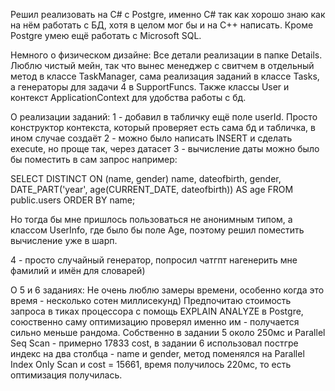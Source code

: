 Решил реализовать на C# с Postgre, именно C# так как хорошо знаю как на нём работать с БД, хотя в целом мог бы и на C++ написать. 
Кроме Postgre умею ещё работать с Microsoft SQL.

Немного о физическом дизайне:
Все детали реализации в папке Details.
Люблю чистый мейн, так что вынес менеджер с свитчем в отдельный метод в классе TaskManager, 
сама реализация заданий в классе Tasks, а генераторы для задачи 4 в SupportFuncs.
Также классы User и контекст ApplicationContext для удобства работы с бд.

О реализации заданий:
1 - добавил в табличку ещё поле userId. Просто конструктор контекста, который проверяет есть сама бд и табличка, в ином случае создаёт
2 - можно было написать INSERT и сделать execute, но проще так, через датасет
3 - вычисление даты можно было бы поместить в сам запрос например:

SELECT DISTINCT ON (name, gender)
  name,
  dateofbirth,
  gender,
  DATE_PART('year', age(CURRENT_DATE, dateofbirth)) AS age
FROM public.users
ORDER BY name;

Но тогда бы мне пришлось пользоваться не анонимным типом, а классом UserInfo, где было бы поле Age,
поэтому решил поместить вычисление уже в шарп.

4 - просто случайный генератор, попросил чатгпт нагенерить мне фамилий и имён для словарей)

О 5 и 6 заданиях:
Не очень люблю замеры времени, особенно когда это время - несколько сотен миллисекунд) 
Предпочитаю стоимость запроса в тиках процессора с помощь EXPLAIN ANALYZE в Postgre, 
союственно саму оптимизацию проверял именно им - получается сильно меньше рандома.
Собственно в задании 5 около 250мс и Parallel Seq Scan - примерно 17833 cost,
в задании 6 использовал постгре индекс на два столбца - name и gender,
метод поменялся на Parallel Index Only Scan и cost = 15661, время получилось 220мс,
то есть оптимизация получилась.
